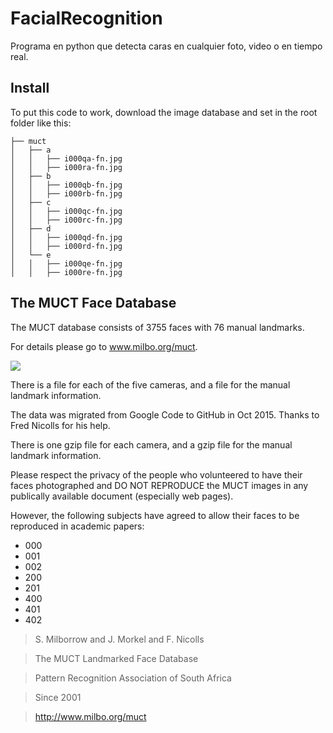 # FacialRecognition
Programa en python que detecta caras en cualquier foto, video o en tiempo real.

## Install
To put this code to work, download the image database and set in the root folder like this:
```
├── muct
│   ├── a
│   │   ├── i000qa-fn.jpg
│   │   ├── i000ra-fn.jpg
│   ├── b
│   │   ├── i000qb-fn.jpg
│   │   ├── i000rb-fn.jpg
│   ├── c
│   │   ├── i000qc-fn.jpg
│   │   ├── i000rc-fn.jpg
│   ├── d
│   │   ├── i000qd-fn.jpg
│   │   ├── i000rd-fn.jpg
│   └── e
│   │   ├── i000qe-fn.jpg
│   │   ├── i000re-fn.jpg
```

## The MUCT Face Database

The MUCT database consists of 3755 faces with 76 manual landmarks.

For details please go to www.milbo.org/muct.

![](http://www.milbo.org/muct/muct-examples-lores.jpg)

There is a file for each of the five cameras, and a file for the
manual landmark information.

The data was migrated from Google Code to GitHub in Oct 2015.  Thanks to Fred Nicolls for his help.

There is one gzip file for each camera, and a gzip file for
the manual landmark information.

Please respect the privacy of the people who volunteered to have their
faces photographed and DO NOT REPRODUCE the MUCT images in any
publically available document (especially web pages).

However, the following subjects have agreed to allow their faces
to be reproduced in academic papers:

- 000
- 001
- 002
- 200
- 201
- 400
- 401
- 402


> S. Milborrow and J. Morkel and F. Nicolls

> The MUCT Landmarked Face Database

> Pattern Recognition Association of South Africa

> Since 2001

> http://www.milbo.org/muct
